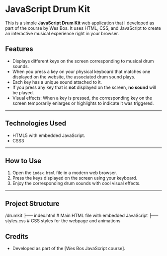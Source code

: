 # JavaScript Drum Kit

This is a simple **JavaScript Drum Kit** web application that I developed as part of the course by Wes Bos. It uses HTML, CSS, and JavaScript to create an interactive musical experience right in your browser.

## Features

- Displays different keys on the screen corresponding to musical drum sounds.
- When you press a key on your physical keyboard that matches one displayed on the website, the associated drum sound plays.
- Each key has a unique sound attached to it.
- If you press any key that is **not** displayed on the screen, **no sound** will be played.
- Visual effects: When a key is pressed, the corresponding key on the screen temporarily enlarges or highlights to indicate it was triggered.

---

## Technologies Used

- HTML5 with embedded JavaScript.
- CSS3

---

## How to Use

1. Open the `index.html` file in a modern web browser.
2. Press the keys displayed on the screen using your keyboard.
3. Enjoy the corresponding drum sounds with cool visual effects.

---

## Project Structure
/drumkit
├── index.html # Main HTML file with embedded JavaScript
├── styles.css # CSS styles for the webpage and animations


## Credits

- Developed as part of the [Wes Bos JavaScript course].

